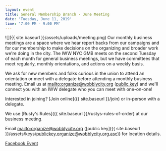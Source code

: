 ```yaml
---
layout: event
title: General Membership Branch · June Meeting
date: 'Tuesday, June 11, 2019'
time: '7:00 PM - 9:00 PM'
---
```

![]({{ site.baseurl }}/assets/uploads/meeting.png)
Our monthly business meetings are a space where we hear report backs from our campaigns and for our membership to make decisions on the organizing and broader work we're doing in the city. The IWW NYC GMB meets on the second Tuesday of each month for general business meetings, but we have committees that meet regularly, monthly orientations, and actions on a weekly basis.

We ask for new members and folks curious in the union to attend an orientation or meet with a delegate before attending a monthly business meeting. Email us at <mailto:organize@wobblycity.org> ([public key](/assets/keys/publickey.organize@wobblycity.org.asc)) and we'll connect you with an IWW delegate who you can meet with one-on-one!

Interested in joining? [Join online]({{ site.baseurl }}/join) or in-person with a delegate.

We use [Rusty's Rules]({{ site.baseurl }}/rustys-rules-of-order) at our business meeting.

Email <mailto:organize@wobblycity.org> ([public key]({{ site.baseurl }}/assets/keys/publickey.organize@wobblycity.org.asc)) for location details.

[Facebook Event](https://www.facebook.com/events/314668815917757)

